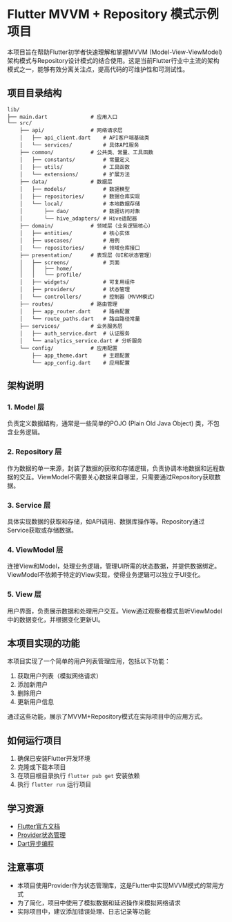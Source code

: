 # Flutter MVVM + Repository 模式示例项目

本项目旨在帮助Flutter初学者快速理解和掌握MVVM (Model-View-ViewModel) 架构模式与Repository设计模式的结合使用。这是当前Flutter行业中主流的架构模式之一，能够有效分离关注点，提高代码的可维护性和可测试性。

## 项目目录结构

```
lib/
├── main.dart              # 应用入口
└── src/
    ├── api/               # 网络请求层
    │   ├── api_client.dart    # API客户端基础类
    │   └── services/          # 具体API服务
    ├── common/            # 公共类、常量、工具函数
    │   ├── constants/         # 常量定义
    │   ├── utils/             # 工具函数
    │   └── extensions/        # 扩展方法
    ├── data/              # 数据层
    │   ├── models/            # 数据模型
    │   ├── repositories/      # 数据仓库实现
    │   └── local/             # 本地数据存储
    │       ├── dao/           # 数据访问对象
    │       └── hive_adapters/ # Hive适配器
    ├── domain/            # 领域层（业务逻辑核心）
    │   ├── entities/          # 核心实体
    │   ├── usecases/          # 用例
    │   └── repositories/      # 领域仓库接口
    ├── presentation/      # 表现层（UI和状态管理）
    │   ├── screens/           # 页面
    │   │   ├── home/
    │   │   └── profile/
    │   ├── widgets/           # 可复用组件
    │   ├── providers/         # 状态管理
    │   └── controllers/       # 控制器（MVVM模式）
    ├── routes/            # 路由管理
    │   ├── app_router.dart    # 路由配置
    │   └── route_paths.dart   # 路由路径常量
    ├── services/          # 业务服务层
    │   ├── auth_service.dart  # 认证服务
    │   └── analytics_service.dart # 分析服务
    └── config/            # 应用配置
        ├── app_theme.dart     # 主题配置
        └── app_config.dart    # 应用配置
```

## 架构说明

### 1. Model 层
负责定义数据结构，通常是一些简单的POJO (Plain Old Java Object) 类，不包含业务逻辑。

### 2. Repository 层
作为数据的单一来源，封装了数据的获取和存储逻辑，负责协调本地数据和远程数据的交互。ViewModel不需要关心数据来自哪里，只需要通过Repository获取数据。

### 3. Service 层
具体实现数据的获取和存储，如API调用、数据库操作等。Repository通过Service获取或存储数据。

### 4. ViewModel 层
连接View和Model，处理业务逻辑，管理UI所需的状态数据，并提供数据绑定。ViewModel不依赖于特定的View实现，使得业务逻辑可以独立于UI变化。

### 5. View 层
用户界面，负责展示数据和处理用户交互。View通过观察者模式监听ViewModel中的数据变化，并根据变化更新UI。

## 本项目实现的功能

本项目实现了一个简单的用户列表管理应用，包括以下功能：

1. 获取用户列表（模拟网络请求）
2. 添加新用户
3. 删除用户
4. 更新用户信息

通过这些功能，展示了MVVM+Repository模式在实际项目中的应用方式。

## 如何运行项目

1. 确保已安装Flutter开发环境
2. 克隆或下载本项目
3. 在项目根目录执行 `flutter pub get` 安装依赖
4. 执行 `flutter run` 运行项目

## 学习资源

- [Flutter官方文档](https://flutter.dev/docs)
- [Provider状态管理](https://pub.dev/packages/provider)
- [Dart异步编程](https://dart.dev/codelabs/async-await)

## 注意事项

- 本项目使用Provider作为状态管理库，这是Flutter中实现MVVM模式的常用方式
- 为了简化，项目中使用了模拟数据和延迟操作来模拟网络请求
- 实际项目中，建议添加错误处理、日志记录等功能